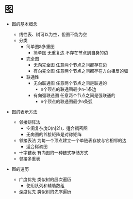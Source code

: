 # 图

+ 图的基本概念
  + 线性表、树可以为空，但图不能为空
  + 分类
    + 简单图&多重图
      + 简单图 无重复边 不存在节点到自身的边
    + 完全图
      + 无向完全图 任意两个节点之间都存在边
      + 有向完全图 任意两个节点之间都存在方向相反的弧
    + 联通性
      + 无向联通图 任意两个节点之间是联通的
        + n个顶点的联通图最少n-1条边
      + 有向强联通图 任意两个节点之间是强联通的
        + n个顶点的联通图最少n条弧

+ 图的表示方法
  + 邻接矩阵法
    + 空间复杂度O(n[2])，适合稠密图
    + 无向图的邻接矩阵是对称矩阵
  + 邻接表法 为每一个顶点建立一个单链表存放与它相邻的边
    + 适合稀疏图
  + 十字链表 有向图的一种链式存储方式
  + 邻接多重表

+ 图的遍历
  + 广度优先 类似树的层次遍历
    + 使用队列和辅助数组
  + 深度优先 类似树的先序遍历